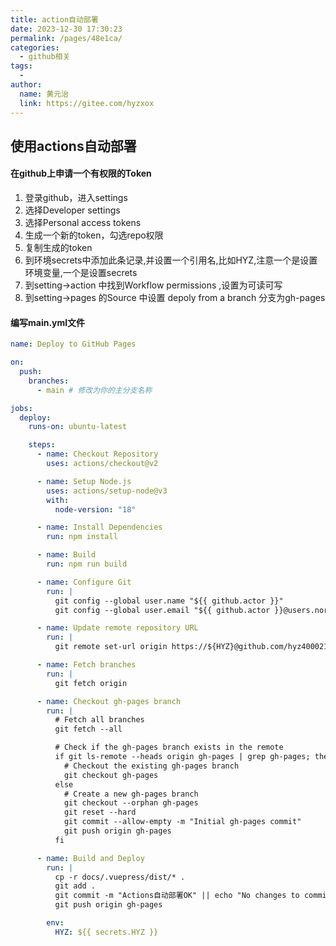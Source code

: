 ```yaml
---
title: action自动部署
date: 2023-12-30 17:30:23
permalink: /pages/48e1ca/
categories:
  - github相关
tags:
  - 
author: 
  name: 黄元治
  link: https://gitee.com/hyzxox
---
```


## 使用actions自动部署
#### 在github上申请一个有权限的Token
1. 登录github，进入settings
2. 选择Developer settings
3. 选择Personal access tokens
4. 生成一个新的token，勾选repo权限
5. 复制生成的token
6. 到环境secrets中添加此条记录,并设置一个引用名,比如HYZ,注意一个是设置环境变量,一个是设置secrets
7. 到setting->action 中找到Workflow permissions ,设置为可读可写
8. 到setting->pages 的Source 中设置  depoly from a branch 分支为gh-pages

#### 编写main.yml文件
```yml
name: Deploy to GitHub Pages

on:
  push:
    branches:
      - main # 修改为你的主分支名称

jobs:
  deploy:
    runs-on: ubuntu-latest

    steps:
      - name: Checkout Repository
        uses: actions/checkout@v2

      - name: Setup Node.js
        uses: actions/setup-node@v3
        with:
          node-version: "18"

      - name: Install Dependencies
        run: npm install

      - name: Build
        run: npm run build

      - name: Configure Git
        run: |
          git config --global user.name "${{ github.actor }}"
          git config --global user.email "${{ github.actor }}@users.noreply.github.com"

      - name: Update remote repository URL
        run: |
          git remote set-url origin https://${HYZ}@github.com/hyz400021/doc.git

      - name: Fetch branches
        run: |
          git fetch origin

      - name: Checkout gh-pages branch
        run: |
          # Fetch all branches
          git fetch --all

          # Check if the gh-pages branch exists in the remote
          if git ls-remote --heads origin gh-pages | grep gh-pages; then
            # Checkout the existing gh-pages branch
            git checkout gh-pages
          else
            # Create a new gh-pages branch
            git checkout --orphan gh-pages
            git reset --hard
            git commit --allow-empty -m "Initial gh-pages commit"
            git push origin gh-pages
          fi

      - name: Build and Deploy
        run: |
          cp -r docs/.vuepress/dist/* .
          git add .
          git commit -m "Actions自动部署OK" || echo "No changes to commit"
          git push origin gh-pages

        env:
          HYZ: ${{ secrets.HYZ }}
```


